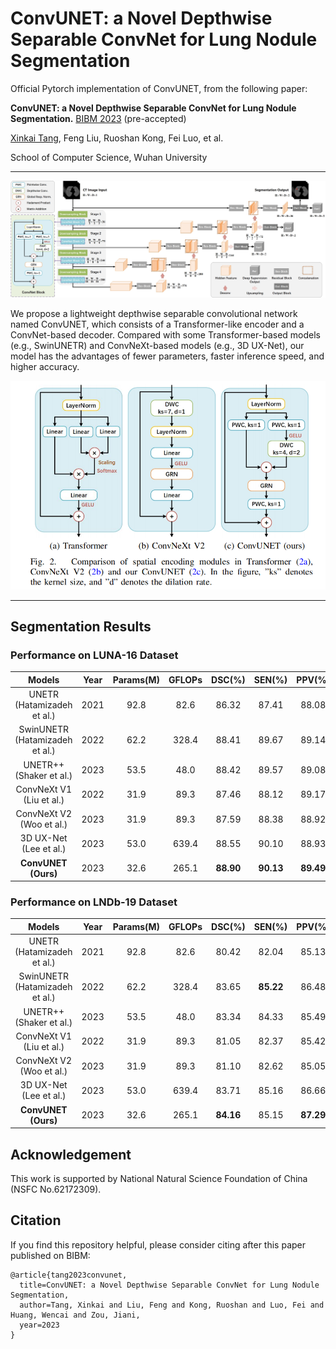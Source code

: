 # ConvUNET: a Novel Depthwise Separable ConvNet for Lung Nodule Segmentation

Official Pytorch implementation of ConvUNET, from the following paper:

**ConvUNET: a Novel Depthwise Separable ConvNet for Lung Nodule Segmentation.** [BIBM 2023](https://bidma.cpsc.ucalgary.ca/IEEE-BIBM-2023/) (pre-accepted)

[Xinkai Tang](https://xinkai-tang.github.io), Feng Liu, Ruoshan Kong, Fei Luo, et al.

School of Computer Science, Wuhan University

---

![](figures/ConvUNET.png)

We propose a lightweight depthwise separable convolutional network named ConvUNET, which consists of a Transformer-like encoder and a ConvNet-based decoder.
Compared with some Transformer-based models (e.g., SwinUNETR) and ConvNeXt-based models (e.g., 3D UX-Net), our model has the advantages of fewer parameters, faster inference speed, and higher accuracy. 

![](figures/BasicBlocks.png)

---

## Segmentation Results
### Performance on LUNA-16 Dataset
|             Models             | Year  | Params(M) | GFLOPs |  DSC(\%)  |  SEN(\%)  |  PPV(\%)  |
| :----------------------------: | :---: | :-------: | :----: | :-------: | :-------: | :-------: |
|   UNETR (Hatamizadeh et al.)   | 2021  |   92.8    |  82.6  |   86.32   |   87.41   |   88.08   |
| SwinUNETR (Hatamizadeh et al.) | 2022  |   62.2    | 328.4  |   88.41   |   89.67   |   89.14   |
|    UNETR++ (Shaker et al.)     | 2023  |   53.5    |  48.0  |   88.42   |   89.57   |   89.08   |
|    ConvNeXt V1 (Liu et al.)    | 2022  |   31.9    |  89.3  |   87.46   |   88.12   |   89.17   |
|    ConvNeXt V2 (Woo et al.)    | 2023  |   31.9    |  89.3  |   87.59   |   88.38   |   88.92   |
|     3D UX-Net (Lee et al.)     | 2023  |   53.0    | 639.4  |   88.55   |   90.10   |   88.93   |
|      **ConvUNET (Ours)**       | 2023  |   32.6    | 265.1  | **88.90** | **90.13** | **89.49** |

### Performance on LNDb-19 Dataset
|             Models             | Year  | Params(M) | GFLOPs |  DSC(\%)  |  SEN(\%)  |  PPV(\%)  |
| :----------------------------: | :---: | :-------: | :----: | :-------: | :-------: | :-------: |
|   UNETR (Hatamizadeh et al.)   | 2021  |   92.8    |  82.6  |   80.42   |   82.04   |   85.13   |
| SwinUNETR (Hatamizadeh et al.) | 2022  |   62.2    | 328.4  |   83.65   | **85.22** |   86.48   |
|    UNETR++ (Shaker et al.)     | 2023  |   53.5    |  48.0  |   83.34   |   84.33   |   85.49   |
|    ConvNeXt V1 (Liu et al.)    | 2022  |   31.9    |  89.3  |   81.05   |   82.37   |   85.42   |
|    ConvNeXt V2 (Woo et al.)    | 2023  |   31.9    |  89.3  |   81.10   |   82.62   |   85.05   |
|     3D UX-Net (Lee et al.)     | 2023  |   53.0    | 639.4  |   83.71   |   85.16   |   86.66   |
|      **ConvUNET (Ours)**       | 2023  |   32.6    | 265.1  | **84.16** |   85.15   | **87.29** |


## Acknowledgement
This work is supported by National Natural Science Foundation of China (NSFC No.62172309).


## Citation 
If you find this repository helpful, please consider citing after this paper published on BIBM:
```
@article{tang2023convunet,
  title=ConvUNET: a Novel Depthwise Separable ConvNet for Lung Nodule Segmentation,
  author=Tang, Xinkai and Liu, Feng and Kong, Ruoshan and Luo, Fei and Huang, Wencai and Zou, Jiani,
  year=2023
}
```
